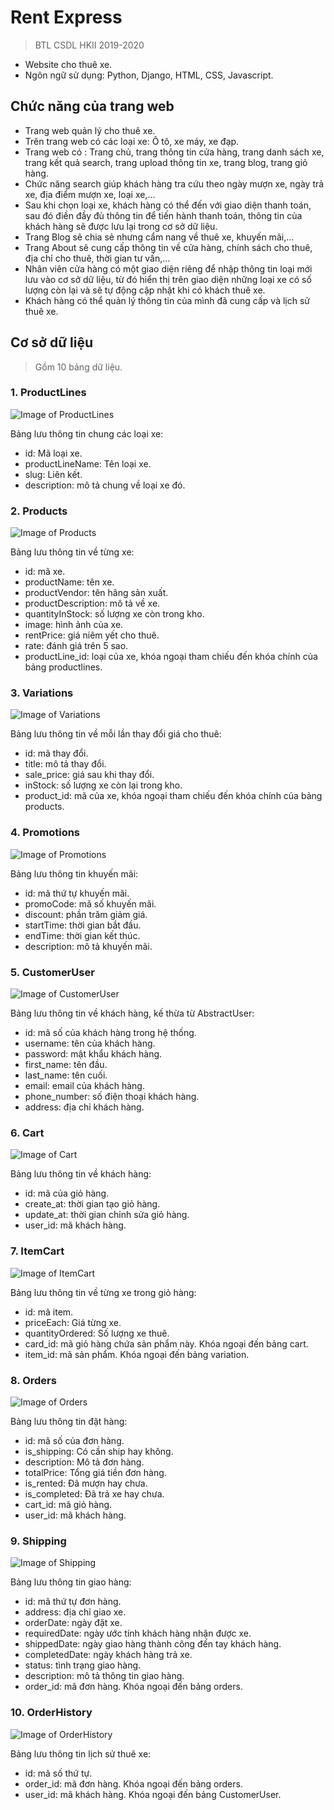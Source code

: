 # Rent Express
> BTL CSDL HKII 2019-2020
+ Website cho thuê xe.
+ Ngôn ngữ sử dụng: Python, Django, HTML, CSS, Javascript.

## Chức năng của trang web
+ Trang web quản lý cho thuê xe.
+ Trên trang web có các loại xe: Ô tô, xe máy, xe đạp.
+ Trang web có : Trang chủ, trang thông tin cửa hàng, trang danh sách xe,  trang kết quả search, trang upload thông tin xe, trang blog, trang giỏ hàng.
+ Chức năng search giúp khách hàng tra cứu theo ngày mượn xe, ngày trả xe, địa điểm mượn xe, loại xe,... 
+ Sau khi chọn loại xe, khách hàng có thể đến với giao diện thanh toán, sau đó điền đầy đủ thông tin để tiến hành thanh toán, thông tin của khách hàng sẽ được lưu lại trong cơ sở dữ liệu.
+ Trang Blog sẽ chia sẻ nhưng cẩm nang về thuê xe, khuyến mãi,…
+ Trang About sẽ cung cấp thông tin về cửa hàng, chính sách cho thuê, địa chỉ cho thuê, thời gian tư vấn,...
+ Nhân viên cửa hàng có một giao diện riêng để nhập thông tin loại mới lưu vào cơ sở dữ liệu, từ đó hiển thị trên giao diện những loại xe có số lượng còn lại và sẽ tự động cập nhật khi có khách thuê xe.
+ Khách hàng có thể quản lý thông tin của mình đã cung cấp và lịch sử thuê xe.

## Cơ sở dữ liệu
> Gồm 10 bảng dữ liệu.
### 1. ProductLines
![Image of ProductLines](./Database/productlines.png)

Bảng lưu thông tin chung các loại xe:
- id: Mã loại xe.
- productLineName: Tên loại xe.
- slug: Liên kết.
- description: mô tả chung về loại xe đó.

### 2. Products
![Image of Products](./Database/products.png)

Bảng lưu thông tin về từng xe:
- id: mã xe.
- productName: tên xe.
- productVendor: tên hãng sản xuất.
- productDescription: mô tả về xe.
- quantityInStock: số lượng xe còn trong kho.
- image: hình ảnh của xe.
- rentPrice: giá niêm yết cho thuê.
- rate: đánh giá trên 5 sao.
- productLine_id: loại của xe, khóa ngoại tham chiếu đến khóa chính của bảng productlines.

### 3. Variations
![Image of Variations](./Database/variation.png)

Bảng lưu thông tin về mỗi lần thay đổi giá cho thuê:
- id: mã thay đổi.
- title: mô tả thay đổi.
- sale_price: giá sau khi thay đổi.
- inStock: số lượng xe còn lại trong kho.
- product_id:  mã của xe, khóa ngoại tham chiếu đến khóa chính của bảng products.

### 4. Promotions
![Image of Promotions](./Database/promotions.png)

Bảng lưu thông tin khuyến mãi:
- id: mã thứ tự khuyến mãi.
- promoCode: mã số khuyến mãi.
- discount: phần trăm giảm giá.
- startTime: thời gian bắt đầu.
- endTime: thời gian kết thúc.
- description: mô tả khuyến mãi.

### 5. CustomerUser
![Image of CustomerUser](./Database/customeruser.png)

Bảng lưu thông tin về khách hàng, kế thừa từ AbstractUser:
- id: mã số của khách hàng trong hệ thống.
- username: tên của khách hàng.
- password: mật khẩu khách hàng.
- first_name: tên đầu.
- last_name: tên cuối.
- email: email của khách hàng.
- phone_number: số điện thoại khách hàng.
- address: địa chỉ khách hàng.

### 6. Cart
![Image of Cart](./Database/cart.png)

Bảng lưu thông tin về khách hàng:
- id: mã của giỏ hàng.
- create_at: thời gian tạo giỏ hàng.
- update_at: thời gian chỉnh sửa giỏ hàng.
- user_id: mã khách hàng. 

### 7. ItemCart
![Image of ItemCart](./Database/cartitem.png)

Bảng lưu thông tin về từng xe trong giỏ hàng:
- id: mã item.
- priceEach: Giá từng xe.
- quantityOrdered: Số lượng xe thuê.
- card_id: mã giỏ hàng chứa sản phẩm này. Khóa ngoại đến bảng cart.
- item_id: mã sản phẩm. Khóa ngoại đến bảng variation.

### 8. Orders
![Image of Orders](./Database/orders.png)

Bảng lưu thông tin đặt hàng:
- id: mã số của đơn hàng.
- is_shipping: Có cần ship hay không.
- description: Mô tả đơn hàng.
- totalPrice: Tổng giá tiền đơn hàng.
- is_rented: Đã mượn hay chưa.
- is_completed: Đã trả xe hay chưa.
- cart_id: mã giỏ hàng.
- user_id: mã khách hàng.

### 9. Shipping
![Image of Shipping](./Database/shipping.png)

Bảng lưu thông tin giao hàng:
- id: mã thứ tự đơn hàng.
- address: địa chỉ giao xe.
- orderDate: ngày đặt xe.
- requiredDate: ngày ước tính khách hàng nhận được xe.
- shippedDate: ngày giao hàng thành công đến tay khách hàng.
- completedDate: ngày khách hàng trả xe.
- status: tình trạng giao hàng.
- description: mô tả thông tin giao hàng. 
- order_id: mã đơn hàng. Khóa ngoại đến bảng orders.

### 10. OrderHistory
![Image of OrderHistory](./Database/orderhistory.png)

Bảng lưu thông tin lịch sử thuê xe:
- id: mã số thứ tự.
- order_id: mã đơn hàng. Khóa ngoại đến bảng orders.
- user_id: mã khách hàng. Khóa ngoại đến bảng CustomerUser.